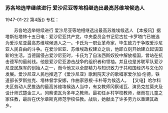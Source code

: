 ### 苏各地选举继续进行  爱沙尼亚等地相继选出最高苏维埃候选人

1947-01-22
第4版()
专栏：

　　苏各地选举继续进行
    爱沙尼亚等地相继选出最高苏维埃候选人
    【本报讯】据塔斯社塔林十五日电：爱沙尼亚共产党，中央委员会书记尼古拉·卡罗塔门已被选为爱沙尼亚最高苏维埃候选人之一。卡氏为一职业革命家，毕生致力于争取爱沙尼亚人民自由的斗争。在爱沙尼亚、苏维埃政权建立之后，他即立刻开始建立起该国新的生活。当德国侵占爱沙尼亚时，卡氏为了自法西斯奴役中解放祖国，曾站在抗击德军的最前线。他是爱沙尼亚游击战争的组织者和领袖。并且也是苏联军队爱沙尼亚民族军的创始人之一，而今他又以全部精力与知识致力于共和国经济与文化的发展。爱沙尼亚人民也推选了《爱沙尼亚》歌剧院天才的歌唱家爱尔加·伦德，铁道部长罗斯拉克、塔林督学安娜，作曲家恩根·卡朴等为候选人。
    【又电】哈尔科夫区劳动人民推选的最高苏维埃候选人当中，有女教师冈察诺瓦、演员克拉莫夫及设计师式楚金三人。冈察诺瓦为多年之教师。最初任乡村学校教师，继而在儿童之家任教，最后在伏尔章斯克师范学校任教。战后，她献出了许多劳力以重建其故乡。
